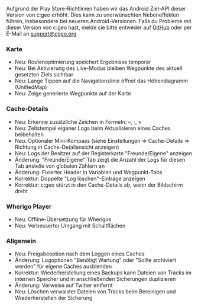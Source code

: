 Aufgrund der Play Store-Richtlinien haben wir das Android Ziel-API dieser Version von c:geo erhöht. Dies kann zu unerwünschten Nebeneffekten führen, insbesondere bei neueren Android-Versionen. Falls du Probleme mit dieser Version von c:geo hast, melde sie bitte entweder auf [GitHub](https://github.com/cgeo/cgeo) oder per E-Mail an [support@cgeo.org](mailto:support@cgeo.org)

### Karte
- Neu: Routenoptimierung speichert Ergebnisse temporär
- Neu: Bei Aktivierung des Live-Modus bleiben Wegpunkte des aktuell gesetzten Ziels sichtbar
- Neu: Lange Tippen auf die Navigationslinie öffnet das Höhendiagramm (UnifiedMap)
- Neu: Zeige generierte Wegpunkte auf der Karte

### Cache-Details
- Neu: Erkenne zusätzliche Zeichen in Formeln: –, ⋅, ×
- Neu: Zeitstempel eigener Logs beim Aktualisieren eines Caches beibehalten
- Neu: Optionaler Mini-Kompass (siehe Einstellungen => Cache-Details => Richtung in Cache-Detailansicht anzeigen)
- Neu: Logs der Besitzer auf der Registerkarte "Freunde/Eigene" anzeigen
- Änderung: "Freunde/Eigene" Tab zeigt die Anzahl der Logs für diesen Tab anstelle von globalen Zählern an
- Änderung: Fixierter Header in Variablen und Wegpunkt-Tabs
- Korrektur: Doppelte "Log löschen"-Einträge anzeigen
- Korrektur: c:geo stürzt in den Cache-Details ab, wenn der Bildschirm dreht

### Wherigo Player
- Neu: Offline-Übersetzung für Wherigos
- Neu: Verbesserter Umgang mit Schaltflächen

### Allgemein
- Neu: Freigabeoption nach dem Loggen eines Caches
- Änderung: Logoptionen "Benötigt Wartung" oder "Sollte archiviert werden" für eigene Caches ausblenden
- Korrektur: Wiederherstellung eines Backups kann Dateien von Tracks im internen Speicher und in anschließenden Sicherungen duplizieren
- Änderung: Verweise auf Twitter entfernt
- Neu: Löschen verwaister Dateien von Tracks beim Bereinigen und Wiederherstellen der Sicherung
